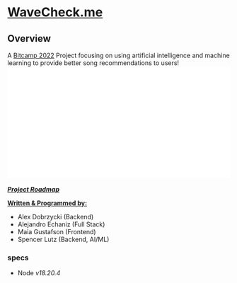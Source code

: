# [WaveCheck.me](https://wavecheckme.onrender.com/)
## Overview
A [Bitcamp 2022](https://2022.bit.camp/) Project focusing on using artificial 
intelligence and machine learning to provide better song recommendations to 
users!
![wavecheck logo](./frontend/public/images/wvm.png)


 ***[Project Roadmap](https://trello.com/invite/b/6250f213df39c76e7c95e304/ATTI2d9cc201ce38df85a7c81e2f947cdbf458627FD2/project-roadmap)***


**<ins>Written & Programmed by:</ins>**
- Alex Dobrzycki (Backend)
- Alejandro Echaniz (Full Stack)
- Maia Gustafson (Frontend)
- Spencer Lutz (Backend, AI/ML)

### specs
- Node *v18.20.4*